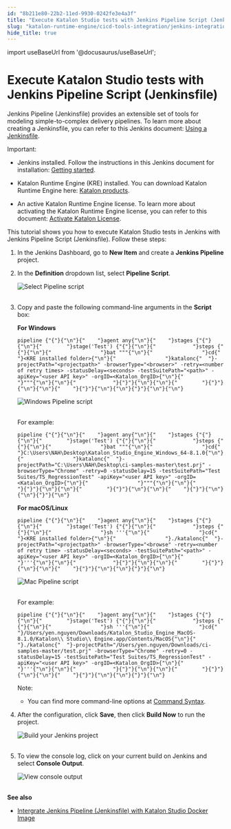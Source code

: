 ```yaml
---
id: "8b211e80-22b2-11ed-9930-0242fe3e4a3f"
title: "Execute Katalon Studio tests with Jenkins Pipeline Script (Jenkinsfile)"
slug: "katalon-runtime-engine/cicd-tools-integration/jenkins-integration/execute-katalon-studio-tests-with-jenkins-pipeline-script-jenkinsfile"
hide_title: true
---
```

import useBaseUrl from '@docusaurus/useBaseUrl';


# <a id="id" class="anchor_top_offset"/><a id="ariaid-title1" class="anchor_top_offset"/>Execute Katalon Studio tests with Jenkins Pipeline Script (Jenkinsfile)

<p xmlns="http://www.w3.org/1999/xhtml" className="p">Jenkins Pipeline (Jenkinsfile) provides an extensible set of tools for modeling simple-to-complex delivery pipelines. To learn more about creating a Jenkinsfile, you can refer to this Jenkins document: <a className="xref j-external-link" href="https://www.jenkins.io/doc/book/pipeline/jenkinsfile/" target="_blank">Using a Jenkinsfile</a>.</p> 
<div xmlns="http://www.w3.org/1999/xhtml" className="note important note_important"><span className="note__title">Important:</span> 
  <ul className="ul"><li className="li"><p className="p">Jenkins installed. Follow the instructions in this Jenkins document for installation: <a className="xref j-external-link" href="https://www.jenkins.io/doc/book/installing/" target="_blank">Getting started</a>. </p></li><li className="li"><p className="p">Katalon Runtime Engine (KRE) installed. You can download Katalon Runtime Engine here: <a className="xref j-external-link" href="https://www.katalon.com/download/" target="_blank">Katalon products</a>. </p></li><li className="li"><p className="p">An active Katalon Runtime Engine license. To learn more about activating the Katalon Runtime Engine license, you can refer to this document: <a className="xref" href="/docs/products-and-licenses/katalon-studio-enterprise-and-runtime-engine-licenses/activate-katalon-license#id_1">Activate Katalon License</a>.</p></li></ul>
</div>
<p xmlns="http://www.w3.org/1999/xhtml" className="p">This tutorial shows you how to execute Katalon Studio tests in Jenkins with Jenkins Pipeline Script (Jenkinsfile). Follow these steps:</p> 
<ol xmlns="http://www.w3.org/1999/xhtml" className="ol"><li className="li">In the Jenkins Dashboard, go to <strong className="ph b">New Item</strong> and create a <strong className="ph b">Jenkins Pipeline</strong> project.</li><li className="li">     <p className="p">In the <strong className="ph b">Definition</strong> dropdown list, select <strong className="ph b">Pipeline Script</strong>.</p>     <p className="p"> <img className="image" src={useBaseUrl("https://github.com/katalon-studio/docs-images/raw/master/katalon-studio/docs/jenkins-plugin-windows/KS-JENKINS-Choose-pipeline-script.png")} alt="Select Pipeline script" /><br /><br />     </p>   </li><li className="li">     <p className="p">Copy and paste the following command-line arguments in the <strong className="ph b">Script</strong> box:</p>     <div className="p"><strong className="ph b">For Windows</strong><pre className="pre codeblock"><code>pipeline {"{"}{"\n"}{"    "}agent any{"\n"}{"    "}stages {"{"}{"\n"}{"        "}stage('Test') {"{"}{"\n"}{"            "}steps {"{"}{"\n"}{"                "}bat """{"\n"}{"                "}cd{"  "}&lt;KRE installed folder&gt;{"\n"}{"                "}katalonc{"  "}-projectPath="&lt;projectpath&gt;" -browserType="&lt;browser&gt;" -retry=&lt;number of retry times&gt; -statusDelay=&lt;seconds&gt; -testSuitePath="&lt;path&gt;" -apiKey="&lt;user API key&gt;" -orgID=&lt;Katalon_OrgID&gt;{"\n"}{"                "}"""{"\n"}{"\n"}{"            "}{"}"}{"\n"}{"\n"}{"        "}{"}"}{"\n"}{"\n"}{"    "}{"}"}{"\n"}{"\n"}{"}"}{"\n"}{"\n"}</code></pre></div><p className="p"> <img className="image" src={useBaseUrl("https://github.com/katalon-studio/docs-images/raw/master/katalon-studio/docs/jenkins-plugin-windows/KS-JENKINS-Windows-pipline-script.png")} alt="Windows Pipeline script" /><br /><br />     </p><div className="p">For example:<pre className="pre codeblock"><code>pipeline {"{"}{"\n"}{"    "}agent any{"\n"}{"    "}stages {"{"}{"\n"}{"        "}stage('Test') {"{"}{"\n"}{"            "}steps {"{"}{"\n"}{"                "}bat """{"\n"}{"                "}cd{"  "}C:\Users\NAH\Desktop\Katalon_Studio_Engine_Windows_64-8.1.0{"\n"}{"                "}katalonc{"  "}-projectPath="C:\Users\NAH\Desktop\ci-samples-master\test.prj" -browserType="Chrome" -retry=0 -statusDelay=15 -testSuitePath="Test Suites/TS_RegressionTest" -apiKey="&lt;user API key&gt;" -orgID=&lt;Katalon_OrgID&gt;{"\n"}{"                "}"""{"\n"}{"\n"}{"            "}{"}"}{"\n"}{"\n"}{"        "}{"}"}{"\n"}{"\n"}{"    "}{"}"}{"\n"}{"\n"}{"}"}{"\n"}</code></pre></div><div className="p"><strong className="ph b">For macOS/Linux</strong><pre className="pre codeblock"><code>pipeline {"{"}{"\n"}{"    "}agent any{"\n"}{"    "}stages {"{"}{"\n"}{"        "}stage('Test') {"{"}{"\n"}{"            "}steps {"{"}{"\n"}{"                "}sh '''{"\n"}{"                "}cd{"  "}&lt;KRE installed folder&gt;{"\n"}{"                "}./katalonc{"  "}-projectPath="&lt;projectpath&gt;" -browserType="&lt;browse" -retry=&lt;number of retry time&gt; -statusDelay=&lt;seconds&gt; -testSuitePath="&lt;path&gt;" -apiKey="&lt;user API key&gt;" -orgID=&lt;Katalon_OrgID&gt;{"\n"}{"                "}'''{"\n"}{"\n"}{"            "}{"}"}{"\n"}{"\n"}{"        "}{"}"}{"\n"}{"\n"}{"    "}{"}"}{"\n"}{"\n"}{"}"}{"\n"}</code></pre></div><p className="p"> <img className="image" src={useBaseUrl("https://github.com/katalon-studio/docs-images/raw/master/katalon-studio/docs/jenkins-plugin-windows/KS-JENKINS-Mac-pipeline-script.png")} alt="Mac Pipeline script" /><br /><br />     </p><div className="p">For example:<pre className="pre codeblock"><code>pipeline {"{"}{"\n"}{"    "}agent any{"\n"}{"    "}stages {"{"}{"\n"}{"        "}stage('Test') {"{"}{"\n"}{"            "}steps {"{"}{"\n"}{"                "}sh '''{"\n"}{"                "}cd{"  "}/Users/yen.nguyen/Downloads/Katalon_Studio_Engine_MacOS-8.1.0/Katalon\\ Studio\\ Engine.app/Contents/MacOS{"\n"}{"                "}./katalonc{"  "}-projectPath="/Users/yen.nguyen/Downloads/ci-samples-master/test.prj" -browserType="Chrome" -retry=0 -statusDelay=15 -testSuitePath="Test Suites/TS_RegressionTest" -apiKey="&lt;user API key&gt;" -orgID=&lt;Katalon_OrgID&gt;{"\n"}{"                "}'''{"\n"}{"\n"}{"            "}{"}"}{"\n"}{"\n"}{"        "}{"}"}{"\n"}{"\n"}{"    "}{"}"}{"\n"}{"\n"}{"}"}{"\n"}</code></pre></div><div className="note note note_note"><span className="note__title">Note:</span>        <ul className="ul"><li className="li"><p className="p">You can find more command-line options at <a className="xref" href="/docs/katalon-runtime-engine/cicd-tools-integration/jenkins-integration/use-katalon-docker-image-for-jenkins-integration/integrate-jenkins-on-docker-hosted-in-ubuntu#id_7">Command Syntax</a>.</p></li></ul>     </div></li><li className="li">     <p className="p">After the configuration, click <strong className="ph b">Save</strong>, then click <strong className="ph b">Build Now</strong> to run the project.</p>     <p className="p"> <img className="image" src={useBaseUrl("https://github.com/katalon-studio/docs-images/raw/master/katalon-studio/docs/jenkins-plugin-windows/KS-JENKINS-Build-now.png")} alt="Build your Jenkins project" /><br /><br />     </p>   </li><li className="li">     <p className="p">To view the console log, click on your current build on Jenkins and select <strong className="ph b">Console Output</strong>.</p>     <p className="p"> <img className="image" src={useBaseUrl("https://github.com/katalon-studio/docs-images/raw/master/katalon-studio/docs/jenkins-plugin-windows/KS-JENKINS-console-output.png")} alt="View console output" /><br /><br />     </p>   </li></ol> 
<div xmlns="http://www.w3.org/1999/xhtml" className="p"><strong className="ph b">See also</strong><ul className="ul"><li className="li"> <a className="xref" href="/docs/katalon-runtime-engine/cicd-tools-integration/jenkins-integration/use-katalon-docker-image-for-jenkins-integration/integrate-jenkins-pipeline-jenkinsfile-with-katalon-studio-docker-image">Intergrate Jenkins Pipeline (Jenkinsfile) with Katalon Studio Docker Image</a>
    </li></ul></div>
